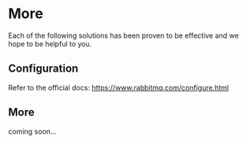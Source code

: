 # More

Each of the following solutions has been proven to be effective and we hope to be helpful to you.

## Configuration 

Refer to the official docs: https://www.rabbitmq.com/configure.html

## More

coming soon...